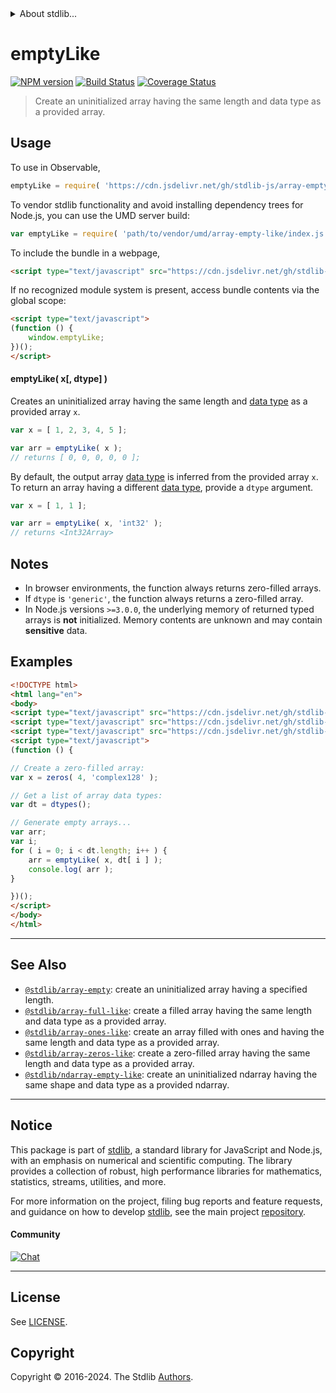 <!--

@license Apache-2.0

Copyright (c) 2024 The Stdlib Authors.

Licensed under the Apache License, Version 2.0 (the "License");
you may not use this file except in compliance with the License.
You may obtain a copy of the License at

   http://www.apache.org/licenses/LICENSE-2.0

Unless required by applicable law or agreed to in writing, software
distributed under the License is distributed on an "AS IS" BASIS,
WITHOUT WARRANTIES OR CONDITIONS OF ANY KIND, either express or implied.
See the License for the specific language governing permissions and
limitations under the License.

-->


<details>
  <summary>
    About stdlib...
  </summary>
  <p>We believe in a future in which the web is a preferred environment for numerical computation. To help realize this future, we've built stdlib. stdlib is a standard library, with an emphasis on numerical and scientific computation, written in JavaScript (and C) for execution in browsers and in Node.js.</p>
  <p>The library is fully decomposable, being architected in such a way that you can swap out and mix and match APIs and functionality to cater to your exact preferences and use cases.</p>
  <p>When you use stdlib, you can be absolutely certain that you are using the most thorough, rigorous, well-written, studied, documented, tested, measured, and high-quality code out there.</p>
  <p>To join us in bringing numerical computing to the web, get started by checking us out on <a href="https://github.com/stdlib-js/stdlib">GitHub</a>, and please consider <a href="https://opencollective.com/stdlib">financially supporting stdlib</a>. We greatly appreciate your continued support!</p>
</details>

# emptyLike

[![NPM version][npm-image]][npm-url] [![Build Status][test-image]][test-url] [![Coverage Status][coverage-image]][coverage-url] <!-- [![dependencies][dependencies-image]][dependencies-url] -->

> Create an uninitialized array having the same length and data type as a provided array.

<!-- Section to include introductory text. Make sure to keep an empty line after the intro `section` element and another before the `/section` close. -->

<section class="intro">

</section>

<!-- /.intro -->

<!-- Package usage documentation. -->



<section class="usage">

## Usage

To use in Observable,

```javascript
emptyLike = require( 'https://cdn.jsdelivr.net/gh/stdlib-js/array-empty-like@umd/browser.js' )
```

To vendor stdlib functionality and avoid installing dependency trees for Node.js, you can use the UMD server build:

```javascript
var emptyLike = require( 'path/to/vendor/umd/array-empty-like/index.js' )
```

To include the bundle in a webpage,

```html
<script type="text/javascript" src="https://cdn.jsdelivr.net/gh/stdlib-js/array-empty-like@umd/browser.js"></script>
```

If no recognized module system is present, access bundle contents via the global scope:

```html
<script type="text/javascript">
(function () {
    window.emptyLike;
})();
</script>
```

#### emptyLike( x\[, dtype] )

Creates an uninitialized array having the same length and [data type][@stdlib/array/dtypes] as a provided array `x`.

```javascript
var x = [ 1, 2, 3, 4, 5 ];

var arr = emptyLike( x );
// returns [ 0, 0, 0, 0, 0 ];
```

By default, the output array [data type][@stdlib/array/dtypes] is inferred from the provided array `x`. To return an array having a different [data type][@stdlib/array/dtypes], provide a `dtype` argument.

```javascript
var x = [ 1, 1 ];

var arr = emptyLike( x, 'int32' );
// returns <Int32Array>
```

</section>

<!-- /.usage -->

<!-- Package usage notes. Make sure to keep an empty line after the `section` element and another before the `/section` close. -->

<section class="notes">

## Notes

-   In browser environments, the function always returns zero-filled arrays.
-   If `dtype` is `'generic'`, the function always returns a zero-filled array.
-   In Node.js versions `>=3.0.0`, the underlying memory of returned typed arrays is **not** initialized. Memory contents are unknown and may contain **sensitive** data.

</section>

<!-- /.notes -->

<!-- Package usage examples. -->

<section class="examples">

## Examples

<!-- eslint no-undef: "error" -->

```html
<!DOCTYPE html>
<html lang="en">
<body>
<script type="text/javascript" src="https://cdn.jsdelivr.net/gh/stdlib-js/array-dtypes@umd/browser.js"></script>
<script type="text/javascript" src="https://cdn.jsdelivr.net/gh/stdlib-js/array-zeros@umd/browser.js"></script>
<script type="text/javascript" src="https://cdn.jsdelivr.net/gh/stdlib-js/array-empty-like@umd/browser.js"></script>
<script type="text/javascript">
(function () {

// Create a zero-filled array:
var x = zeros( 4, 'complex128' );

// Get a list of array data types:
var dt = dtypes();

// Generate empty arrays...
var arr;
var i;
for ( i = 0; i < dt.length; i++ ) {
    arr = emptyLike( x, dt[ i ] );
    console.log( arr );
}

})();
</script>
</body>
</html>
```

</section>

<!-- /.examples -->

<!-- Section to include cited references. If references are included, add a horizontal rule *before* the section. Make sure to keep an empty line after the `section` element and another before the `/section` close. -->

<section class="references">

</section>

<!-- /.references -->

<!-- Section for related `stdlib` packages. Do not manually edit this section, as it is automatically populated. -->

<section class="related">

* * *

## See Also

-   <span class="package-name">[`@stdlib/array-empty`][@stdlib/array/empty]</span><span class="delimiter">: </span><span class="description">create an uninitialized array having a specified length.</span>
-   <span class="package-name">[`@stdlib/array-full-like`][@stdlib/array/full-like]</span><span class="delimiter">: </span><span class="description">create a filled array having the same length and data type as a provided array.</span>
-   <span class="package-name">[`@stdlib/array-ones-like`][@stdlib/array/ones-like]</span><span class="delimiter">: </span><span class="description">create an array filled with ones and having the same length and data type as a provided array.</span>
-   <span class="package-name">[`@stdlib/array-zeros-like`][@stdlib/array/zeros-like]</span><span class="delimiter">: </span><span class="description">create a zero-filled array having the same length and data type as a provided array.</span>
-   <span class="package-name">[`@stdlib/ndarray-empty-like`][@stdlib/ndarray/empty-like]</span><span class="delimiter">: </span><span class="description">create an uninitialized ndarray having the same shape and data type as a provided ndarray.</span>

</section>

<!-- /.related -->

<!-- Section for all links. Make sure to keep an empty line after the `section` element and another before the `/section` close. -->


<section class="main-repo" >

* * *

## Notice

This package is part of [stdlib][stdlib], a standard library for JavaScript and Node.js, with an emphasis on numerical and scientific computing. The library provides a collection of robust, high performance libraries for mathematics, statistics, streams, utilities, and more.

For more information on the project, filing bug reports and feature requests, and guidance on how to develop [stdlib][stdlib], see the main project [repository][stdlib].

#### Community

[![Chat][chat-image]][chat-url]

---

## License

See [LICENSE][stdlib-license].


## Copyright

Copyright &copy; 2016-2024. The Stdlib [Authors][stdlib-authors].

</section>

<!-- /.stdlib -->

<!-- Section for all links. Make sure to keep an empty line after the `section` element and another before the `/section` close. -->

<section class="links">

[npm-image]: http://img.shields.io/npm/v/@stdlib/array-empty-like.svg
[npm-url]: https://npmjs.org/package/@stdlib/array-empty-like

[test-image]: https://github.com/stdlib-js/array-empty-like/actions/workflows/test.yml/badge.svg?branch=v0.3.0
[test-url]: https://github.com/stdlib-js/array-empty-like/actions/workflows/test.yml?query=branch:v0.3.0

[coverage-image]: https://img.shields.io/codecov/c/github/stdlib-js/array-empty-like/main.svg
[coverage-url]: https://codecov.io/github/stdlib-js/array-empty-like?branch=main

<!--

[dependencies-image]: https://img.shields.io/david/stdlib-js/array-empty-like.svg
[dependencies-url]: https://david-dm.org/stdlib-js/array-empty-like/main

-->

[chat-image]: https://img.shields.io/gitter/room/stdlib-js/stdlib.svg
[chat-url]: https://app.gitter.im/#/room/#stdlib-js_stdlib:gitter.im

[stdlib]: https://github.com/stdlib-js/stdlib

[stdlib-authors]: https://github.com/stdlib-js/stdlib/graphs/contributors

[umd]: https://github.com/umdjs/umd
[es-module]: https://developer.mozilla.org/en-US/docs/Web/JavaScript/Guide/Modules

[deno-url]: https://github.com/stdlib-js/array-empty-like/tree/deno
[deno-readme]: https://github.com/stdlib-js/array-empty-like/blob/deno/README.md
[umd-url]: https://github.com/stdlib-js/array-empty-like/tree/umd
[umd-readme]: https://github.com/stdlib-js/array-empty-like/blob/umd/README.md
[esm-url]: https://github.com/stdlib-js/array-empty-like/tree/esm
[esm-readme]: https://github.com/stdlib-js/array-empty-like/blob/esm/README.md
[branches-url]: https://github.com/stdlib-js/array-empty-like/blob/main/branches.md

[stdlib-license]: https://raw.githubusercontent.com/stdlib-js/array-empty-like/main/LICENSE

[@stdlib/array/dtypes]: https://github.com/stdlib-js/array-dtypes/tree/umd

<!-- <related-links> -->

[@stdlib/array/empty]: https://github.com/stdlib-js/array-empty/tree/umd

[@stdlib/array/full-like]: https://github.com/stdlib-js/array-full-like/tree/umd

[@stdlib/array/ones-like]: https://github.com/stdlib-js/array-ones-like/tree/umd

[@stdlib/array/zeros-like]: https://github.com/stdlib-js/array-zeros-like/tree/umd

[@stdlib/ndarray/empty-like]: https://github.com/stdlib-js/ndarray-empty-like/tree/umd

<!-- </related-links> -->

</section>

<!-- /.links -->
